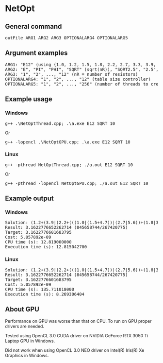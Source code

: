 # NetOpt
## General command
<pre>
outFile ARG1 ARG2 ARG3 OPTIONALARG4 OPTIONALARG5
</pre>
## Argument examples
<pre>
ARG1: "E12" (using {1.0, 1.2, 1.5, 1.8, 2.2, 2.7, 3.3, 3.9, 4.7, 5.6, 6.8, 8.2}), "ONE", "INT", "ODD"
ARG2: "E", "PI", "PHI", "SQRT" (sqrt(nR)), "SQRT2.5", "2.5", "-2.5" (2.5 with optional exclution)
ARG3: "1", "2", ..., "12" (nR = number of resistors)
OPTIONALARG4: "1", "2", ..., "12" (table size controller)
OPTIONALARG5: "1", "2", ..., "256" (number of threads to create)
</pre>
## Example usage
### Windows
<pre>
g++ .\NetOptThread.cpp; .\a.exe E12 SQRT 10
</pre>
Or
<pre>
g++ -lopencl .\NetOptGPU.cpp; .\a.exe E12 SQRT 10
</pre>
### Linux
<pre>
g++ -pthread NetOptThread.cpp; ./a.out E12 SQRT 10
</pre>
Or
<pre>
g++ -pthread -lopencl NetOptGPU.cpp; ./a.out E12 SQRT 10
</pre>
## Example output
### Windows
<pre>
Solution: (1.2+(3.9|(2.2+(((1.0|(1.5+4.7))|(2.7|5.6))+(1.8|3.3)))))
Result: 3.1622776652262714 (845658744/267420775)
Target: 3.1622776601683795
Cost: 5.057892e-09
CPU time (s): 12.819000000
Execution time (s): 12.815042700
</pre>
### Linux
<pre>
Solution: (1.2+(3.9|(2.2+(((1.0|(1.5+4.7))|(2.7|5.6))+(1.8|3.3)))))
Result: 3.1622776652262714 (845658744/267420775)
Target: 3.1622776601683795
Cost: 5.057892e-09
CPU time (s): 135.711018000
Execution time (s): 8.269306404
</pre>
## About GPU
Performance on GPU was worse than that on CPU. To run on GPU proper drivers are needed.

Tested using OpenCL 3.0 CUDA driver on NVIDIA GeForce RTX 3050 Ti Laptop GPU in Windows.

Did not work when using OpenCL 3.0 NEO driver on Intel(R) Iris(R) Xe Graphics in Windows.
